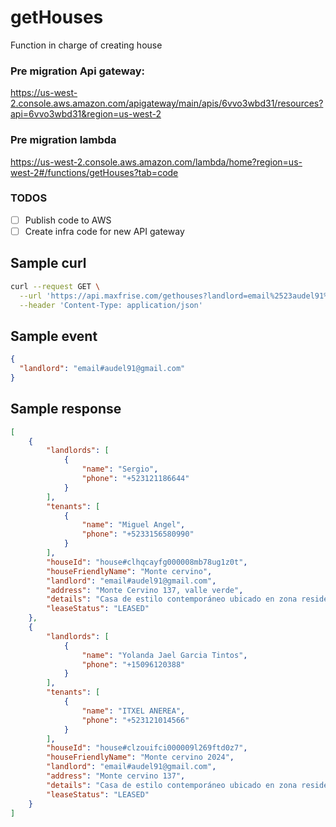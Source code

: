 # getHouses

Function in charge of creating house

### Pre migration Api gateway:
https://us-west-2.console.aws.amazon.com/apigateway/main/apis/6vvo3wbd31/resources?api=6vvo3wbd31&region=us-west-2

### Pre migration lambda
https://us-west-2.console.aws.amazon.com/lambda/home?region=us-west-2#/functions/getHouses?tab=code

### TODOS
- [ ] Publish code to AWS
- [ ] Create infra code for new API gateway

## Sample curl
```bash
curl --request GET \
  --url 'https://api.maxfrise.com/gethouses?landlord=email%2523audel91%2540gmail.com' \
  --header 'Content-Type: application/json'
```

## Sample event

```json
{
  "landlord": "email#audel91@gmail.com"
}
```

## Sample response

```json
[
	{
		"landlords": [
			{
				"name": "Sergio",
				"phone": "+523121186644"
			}
		],
		"tenants": [
			{
				"name": "Miguel Angel",
				"phone": "+5233156580990"
			}
		],
		"houseId": "house#clhqcayfg000008mb78ug1z0t",
		"houseFriendlyName": "Monte cervino",
		"landlord": "email#audel91@gmail.com",
		"address": "Monte Cervino 137, valle verde",
		"details": "Casa de estilo contemporáneo ubicado en zona residencial. en primer nivel tiene cochera descubierta para dos autos, jardín frontal, vestíbulo de ingreso, medio baño, recámara con closet y baño completo, cubo de escaleras, sala, comedor, cocina integral con parrilla y campana, patio de servicio y jardín posterior; en planta alta, cubo de escaleras, distribuidor, terraza descubierta y recámara con closet y baño completo",
		"leaseStatus": "LEASED"
	},
	{
		"landlords": [
			{
				"name": "Yolanda Jael Garcia Tintos",
				"phone": "+15096120388"
			}
		],
		"tenants": [
			{
				"name": "ITXEL ANEREA",
				"phone": "+523121014566"
			}
		],
		"houseId": "house#clzouifci000009l269ftd0z7",
		"houseFriendlyName": "Monte cervino 2024",
		"landlord": "email#audel91@gmail.com",
		"address": "Monte cervino 137",
		"details": "Casa de estilo contemporáneo ubicado en zona residencial. en primer nivel tiene cochera descubierta para dos autos, jardín frontal, vestíbulo de ingreso, medio baño, recámara con closet y baño completo, cubo de escaleras, sala, comedor, cocina integral con parrilla y campana, patio de servicio y jardín posterior; en planta alta, cubo de escaleras, distribuidor, terraza descubierta y recámara con closet y baño completo",
		"leaseStatus": "LEASED"
	}
]
```